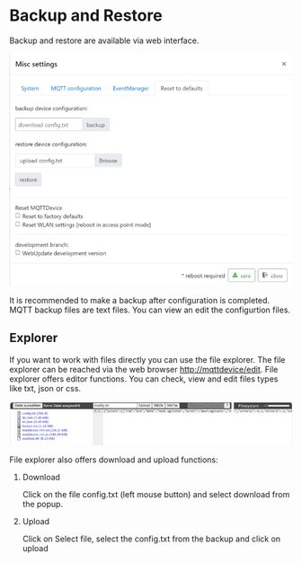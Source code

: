 # Backup and Restore

Backup and restore are available via web interface.

![Backup and Restore](img/backup.jpg)

It is recommended to make a backup after configuration is completed. MQTT backup files are text files. You can view an edit the configurtion files.

## Explorer

If you want to work with files directly you can use the file explorer. The file explorer can be reached via the web browser <http://mqttdevice/edit>. File explorer offers editor functions. You can check, view and edit files types like txt, json or css.

![File explorer](img/explorer.jpg)

File explorer also offers download and upload functions:

1. Download

   Click on the file config.txt (left mouse button) and select download from the popup.

2. Upload

    Click on Select file, select the config.txt from the backup and click on upload
